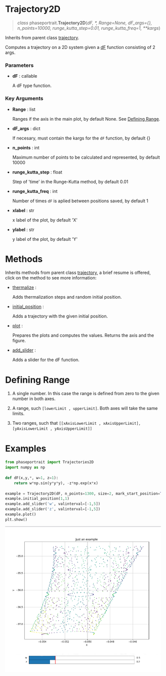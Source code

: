 # Trajectory2D
> *class* phaseportrait.**Trajectory2D**(*dF, \*, Range=None, dF_args={}, n_points=10000, runge_kutta_step=0.01, runge_kutta_freq=1, \*\*kargs*)

Inherits from parent class [trajectory](trajectory.md).

Computes a trajectory on a 2D system given a [dF](dFfunction.md) function consisting of 2 args.


### **Parameters**

* **dF** : callable

    A dF type function.

### **Key Arguments**

* **Range** : list

    Ranges if the axis in the main plot, by default None. See [Defining Range](#defining-range).

* **dF_args** : dict

    If necesary, must contain the kargs for the `dF` function, by default {}

* **n_points** : int

    Maximum number of points to be calculated and represented, by default 10000

* **runge_kutta_step** : float

    Step of 'time' in the Runge-Kutta method, by default 0.01

* **runge_kutta_freq** : int

    Number of times `dF` is aplied between positions saved, by default 1

* **xlabel** : str

    x label of the plot, by default 'X'

* **ylabel** : str

    y label of the plot, by default 'Y'

# Methods

Inherits methods from parent class [trajectory](trajectory.md), a brief resume is offered, click on the method to see more information:

* [thermalize](../trajectory/#methods) :

    Adds thermalization steps and random initial position.
        
* [initial_position](../trajectory/#methods) :

    Adds a trajectory with the given initial position.
    
* [plot](../trajectory/#methods) : 

    Prepares the plots and computes the values. 
    Returns the axis and the figure.
    
* [add_slider](../trajectory/#methods) :

    Adds a slider for the dF function.

# Defining Range

1. A single number. In this case the range is defined from zero to the given number in both axes.

2. A range, such `[lowerLimit , upperLimit]`.  Both axes will take the same limits.

3. Two ranges, such that `[[xAxisLowerLimit , xAxisUpperLimit], [yAxisLowerLimit , yAxisUpperLimit]]`

# Examples
```python
from phaseportrait import Trajectories2D
import numpy as np

def dF(x,y,*, w=1, z=1):
    return w*np.sin(y*y*y), -z*np.exp(x*x)

example = Trajectory2D(dF, n_points=1300, size=2, mark_start_position=True, Title='Just an example')
example.initial_position(1,1)
example.add_slider('w', valinterval=[-1,5])
example.add_slider('z', valinterval=[-1,5])
example.plot()
plt.show()

```
![image](imgs/doc_examples/trj2d_example.png)